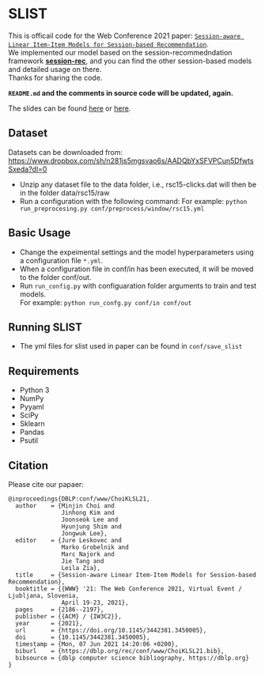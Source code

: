 # SLIST
This is officail code for the Web Conference 2021 paper: [`Session-aware Linear Item-Item Models for Session-based Recommendation`](https://arxiv.org/abs/2103.16104).</br>
We implemented our model based on the session-recommedndation framework [**session-rec**](https://github.com/rn5l/session-rec), and you can find the other session-based models and detailed usage on there.</br> 
Thanks for sharing the code.

**`README.md` and the comments in source code will be updated, again.**

The slides can be found [here](https://www.slideshare.net/ssuser1f2162/sessionaware-linear-itemitem-models-for-sessionbased-recommendation-www-2021) or [here](https://drive.google.com/file/d/1h4UOPWnpj5_90CFf0DYtE_NqTDYrOpAX/view?usp=sharing).

## Dataset
Datasets can be downloaded from: </br>
https://www.dropbox.com/sh/n281js5mgsvao6s/AADQbYxSFVPCun5DfwtsSxeda?dl=0

- Unzip any dataset file to the data folder, i.e., rsc15-clicks.dat will then be in the folder data/rsc15/raw 
- Run a configuration with the following command:
For example: ```python run_preprocesing.py conf/preprocess/window/rsc15.yml```

## Basic Usage
- Change the expeimental settings and the model hyperparameters using a configuration file `*.yml`. </br>
- When a configuration file in conf/in has been executed, it will be moved to the folder conf/out.
- Run `run_config.py` with configuaration folder arguments to train and test models. </br>
For example: ```python run_confg.py conf/in conf/out```

## Running SLIST
- The yml files for slist used in paper can be found in `conf/save_slist`

## Requirements
- Python 3
- NumPy
- Pyyaml
- SciPy
- Sklearn
- Pandas
- Psutil

## Citation
Please cite our papaer:
```
@inproceedings{DBLP:conf/www/ChoiKLSL21,
  author    = {Minjin Choi and
               Jinhong Kim and
               Joonseok Lee and
               Hyunjung Shim and
               Jongwuk Lee},
  editor    = {Jure Leskovec and
               Marko Grobelnik and
               Marc Najork and
               Jie Tang and
               Leila Zia},
  title     = {Session-aware Linear Item-Item Models for Session-based Recommendation},
  booktitle = {{WWW} '21: The Web Conference 2021, Virtual Event / Ljubljana, Slovenia,
               April 19-23, 2021},
  pages     = {2186--2197},
  publisher = {{ACM} / {IW3C2}},
  year      = {2021},
  url       = {https://doi.org/10.1145/3442381.3450005},
  doi       = {10.1145/3442381.3450005},
  timestamp = {Mon, 07 Jun 2021 14:20:06 +0200},
  biburl    = {https://dblp.org/rec/conf/www/ChoiKLSL21.bib},
  bibsource = {dblp computer science bibliography, https://dblp.org}
}
```
